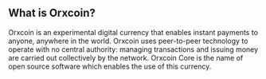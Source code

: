 What is Orxcoin?
----------------

Orxcoin is an experimental digital currency that enables instant payments to
anyone, anywhere in the world. Orxcoin uses peer-to-peer technology to operate
with no central authority: managing transactions and issuing money are carried
out collectively by the network. Orxcoin Core is the name of open source
software which enables the use of this currency.
